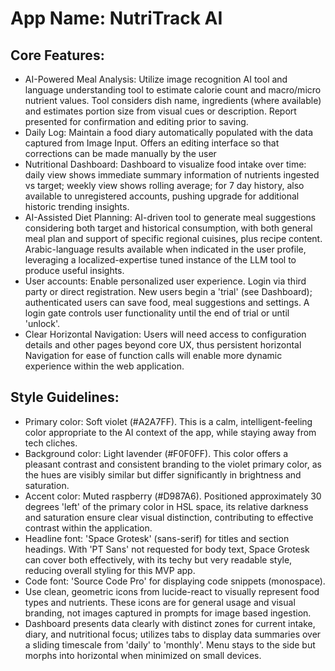 # **App Name**: NutriTrack AI

## Core Features:

- AI-Powered Meal Analysis: Utilize image recognition AI tool and language understanding tool to estimate calorie count and macro/micro nutrient values. Tool considers dish name, ingredients (where available) and estimates portion size from visual cues or description. Report presented for confirmation and editing prior to saving.
- Daily Log: Maintain a food diary automatically populated with the data captured from Image Input. Offers an editing interface so that corrections can be made manually by the user
- Nutritional Dashboard: Dashboard to visualize food intake over time: daily view shows immediate summary information of nutrients ingested vs target; weekly view shows rolling average;  for 7 day history, also available to unregistered accounts, pushing upgrade for additional historic trending insights.
- AI-Assisted Diet Planning: AI-driven tool to generate meal suggestions considering both target and historical consumption, with both general meal plan and support of specific regional cuisines, plus recipe content. Arabic-language results available when indicated in the user profile, leveraging a localized-expertise tuned instance of the LLM tool to produce useful insights.
- User accounts: Enable personalized user experience. Login via third party or direct registration. New users begin a 'trial' (see Dashboard); authenticated users can save food, meal suggestions and settings. A login gate controls user functionality until the end of trial or until 'unlock'.
- Clear Horizontal Navigation: Users will need access to configuration details and other pages beyond core UX, thus persistent horizontal Navigation for ease of function calls will enable more dynamic experience within the web application.

## Style Guidelines:

- Primary color: Soft violet (#A2A7FF). This is a calm, intelligent-feeling color appropriate to the AI context of the app, while staying away from tech cliches.
- Background color: Light lavender (#F0F0FF). This color offers a pleasant contrast and consistent branding to the violet primary color, as the hues are visibly similar but differ significantly in brightness and saturation.
- Accent color: Muted raspberry (#D987A6). Positioned approximately 30 degrees 'left' of the primary color in HSL space, its relative darkness and saturation ensure clear visual distinction, contributing to effective contrast within the application.
- Headline font: 'Space Grotesk' (sans-serif) for titles and section headings. With 'PT Sans' not requested for body text, Space Grotesk can cover both effectively, with its techy but very readable style, reducing overall styling for this MVP app.
- Code font: 'Source Code Pro' for displaying code snippets (monospace).
- Use clean, geometric icons from lucide-react to visually represent food types and nutrients. These icons are for general usage and visual branding, not images captured in prompts for image based ingestion.
- Dashboard presents data clearly with distinct zones for current intake, diary, and nutritional focus; utilizes tabs to display data summaries over a sliding timescale from 'daily' to 'monthly'. Menu stays to the side but morphs into horizontal when minimized on small devices.